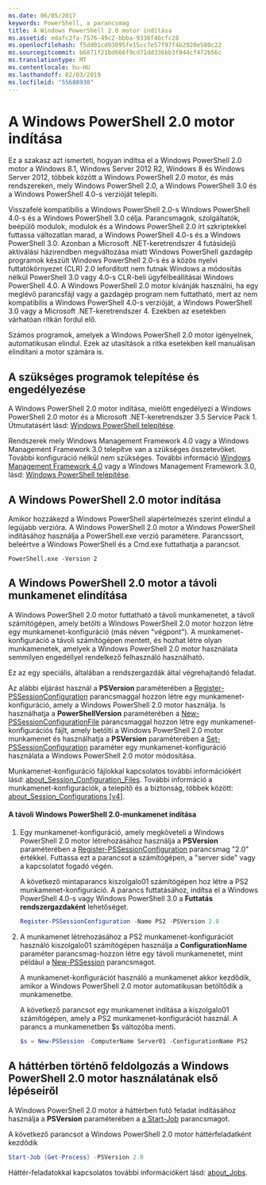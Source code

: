 ```yaml
---
ms.date: 06/05/2017
keywords: PowerShell, a parancsmag
title: A Windows PowerShell 2.0 motor indítása
ms.assetid: edafc2fa-7576-49c2-bbba-9336f4bcfc28
ms.openlocfilehash: f5dd01cd93095fe15cc7e57f97f4b2920e580c22
ms.sourcegitcommit: b6871f21bd666f9cd71dd336bb3f844cf472b56c
ms.translationtype: MT
ms.contentlocale: hu-HU
ms.lasthandoff: 02/03/2019
ms.locfileid: "55688930"
---
```

# <a name="starting-the-windows-powershell-20-engine"></a>A Windows PowerShell 2.0 motor indítása

Ez a szakasz azt ismerteti, hogyan indítsa el a Windows PowerShell 2.0 motor a Windows 8.1, Windows Server 2012 R2, Windows 8 és Windows Server 2012, többek között a Windows PowerShell 2.0 motor, és más rendszereken, mely Windows PowerShell 2.0, a Windows PowerShell 3.0 és a Windows PowerShell 4.0-s verzióját telepíti.

Visszafelé kompatibilis a Windows PowerShell 2.0-s Windows PowerShell 4.0-s és a Windows PowerShell 3.0 célja. Parancsmagok, szolgáltatók, beépülő modulok, modulok és a Windows PowerShell 2.0 írt szkriptekkel futtassa változatlan marad, a Windows PowerShell 4.0-s és a Windows PowerShell 3.0. Azonban a Microsoft .NET-keretrendszer 4 futásidejű aktiválási házirendben megváltozása miatt Windows PowerShell gazdagép programok készült Windows PowerShell 2.0-s és a közös nyelvi futtatókörnyezet (CLR) 2.0 lefordított nem futnak Windows a módosítás nélkül PowerShell 3.0 vagy 4.0-s CLR-beli ügyfélbeállításai Windows PowerShell 4.0. A Windows PowerShell 2.0 motor kívánják használni, ha egy meglévő parancsfájl vagy a gazdagép program nem futtatható, mert az nem kompatibilis a Windows PowerShell 4.0-s verzióját, a Windows PowerShell 3.0 vagy a Microsoft .NET-keretrendszer 4. Ezekben az esetekben várhatóan ritkán fordul elő.

Számos programok, amelyek a Windows PowerShell 2.0 motor igényelnek, automatikusan elindul. Ezek az utasítások a ritka esetekben kell manuálisan elindítani a motor számára is.

## <a name="installing-and-enabling-required-programs"></a>A szükséges programok telepítése és engedélyezése

A Windows PowerShell 2.0 motor indítása, mielőtt engedélyezi a Windows PowerShell 2.0 motor és a Microsoft .NET-keretrendszer 3.5 Service Pack 1. Útmutatásért lásd: [Windows PowerShell telepítése](../install/Installing-Windows-PowerShell.md).

Rendszerek mely Windows Management Framework 4.0 vagy a Windows Management Framework 3.0 telepítve van a szükséges összetevőket. További konfiguráció nélkül nem szükséges. További információ [Windows Management Framework 4.0](https://go.microsoft.com/fwlink/?LinkID=293881) vagy a Windows Management Framework 3.0, lásd: [Windows PowerShell telepítése](../install/Installing-Windows-PowerShell.md).

## <a name="how-to-start-the-windows-powershell-20-engine"></a>A Windows PowerShell 2.0 motor indítása

Amikor hozzákezd a Windows PowerShell alapértelmezés szerint elindul a legújabb verzióra. A Windows PowerShell 2.0 motor a Windows PowerShell indításához használja a PowerShell.exe verzió paramétere. Parancssort, beleértve a Windows PowerShell és a Cmd.exe futtathatja a parancsot.

```
PowerShell.exe -Version 2
```

## <a name="how-to-start-a-remote-session-with-the-windows-powershell-20-engine"></a>A Windows PowerShell 2.0 motor a távoli munkamenet elindítása

A Windows PowerShell 2.0 motor futtatható a távoli munkamenetet, a távoli számítógépen, amely betölti a Windows PowerShell 2.0 motor hozzon létre egy munkamenet-konfiguráció (más néven "végpont"). A munkamenet-konfiguráció a távoli számítógépen mentett, és hozhat létre olyan munkamenetek, amelyek a Windows PowerShell 2.0 motor használata semmilyen engedéllyel rendelkező felhasználó használható.

Ez az egy speciális, általában a rendszergazdák által végrehajtandó feladat.

Az alábbi eljárást használ a **PSVersion** paraméterében a [Register-PSSessionConfiguration](https://technet.microsoft.com/library/e9152ae2-bd6d-4056-9bc7-dc1893aa29ea) parancsmaggal hozzon létre egy munkamenet-konfiguráció, amely a Windows PowerShell 2.0 motor használja. Is használhatja a **PowerShellVersion** paraméterében a [New-PSSessionConfigurationFile](https://technet.microsoft.com/library/5f3e3633-6e90-479c-aea9-ba45a1954866) parancsmaggal hozzon létre egy munkamenet-konfigurációs fájlt, amely betölti a Windows PowerShell 2.0 motor munkamenet és használhatja a **PSVersion** paraméterében a [Set-PSSessionConfiguration](https://technet.microsoft.com/library/b21fbad3-1759-4260-b206-dcb8431cd6ea) paraméter egy munkamenet-konfiguráció használata a Windows PowerShell 2.0 motor módosítása.

Munkamenet-konfiguráció fájlokkal kapcsolatos további információkért lásd: [about_Session_Configuration_Files](https://technet.microsoft.com/library/c7217447-1ebf-477b-a8ef-4dbe9a1473b8). További információ a munkamenet-konfigurációk, a telepítő és a biztonság, többek között: [about_Session_Configurations [v4]](https://technet.microsoft.com/library/a2fbe12a-350c-4d04-be50-24102824e3ab).

#### <a name="to-start-a-remote-windows-powershell-20-session"></a>A távoli Windows PowerShell 2.0-munkamenet indítása

1. Egy munkamenet-konfiguráció, amely megköveteli a Windows PowerShell 2.0 motor létrehozásához használja a **PSVersion** paraméterében a [Register-PSSessionConfiguration](https://technet.microsoft.com/library/e9152ae2-bd6d-4056-9bc7-dc1893aa29ea) parancsmag "2.0" értékkel. Futtassa ezt a parancsot a számítógépen, a "server side" vagy a kapcsolatot fogadó végén.

   A következő mintaparancs kiszolgalo01 számítógépen hoz létre a PS2 munkamenet-konfiguráció. A parancs futtatásához, indítsa el a Windows PowerShell 4.0-s vagy Windows PowerShell 3.0 a **Futtatás rendszergazdaként** lehetőséget.

   ```powershell
   Register-PSSessionConfiguration -Name PS2 -PSVersion 2.0
   ```

2. A munkamenet létrehozásához a PS2 munkamenet-konfigurációt használó kiszolgalo01 számítógépen használja a **ConfigurationName** paraméter parancsmag-hozzon létre egy távoli munkamenetet, mint például a [New-PSSession](https://technet.microsoft.com/library/76f6628c-054c-4eda-ba7a-a6f28daaa26f) parancsmagot.

   A munkamenet-konfigurációt használó a munkamenet akkor kezdődik, amikor a Windows PowerShell 2.0 motor automatikusan betöltődik a munkamenetbe.

   A következő parancsot egy munkamenet indítása a kiszolgalo01 számítógépen, amely a PS2 munkamenet-konfigurációt használ. A parancs a munkamenetben $s változóba menti.

   ```powershell
   $s = New-PSSession -ComputerName Server01 -ConfigurationName PS2
   ```

## <a name="how-to-start-a-background-job-with-the-windows-powershell-20-engine"></a>A háttérben történő feldolgozás a Windows PowerShell 2.0 motor használatának első lépéseiről

A Windows PowerShell 2.0 motor a háttérben futó feladat indításához használja a **PSVersion** paraméterében a [a Start-Job](https://technet.microsoft.com/library/2bc04935-0deb-4ec0-b856-d7290cca6442) parancsmagot.

A következő parancsot a Windows PowerShell 2.0 motor háttérfeladatként kezdődik

```powershell
Start-Job {Get-Process} -PSVersion 2.0
```

Háttér-feladatokkal kapcsolatos további információkért lásd: [about_Jobs](/powershell/module/microsoft.powershell.core/about/about_jobs).